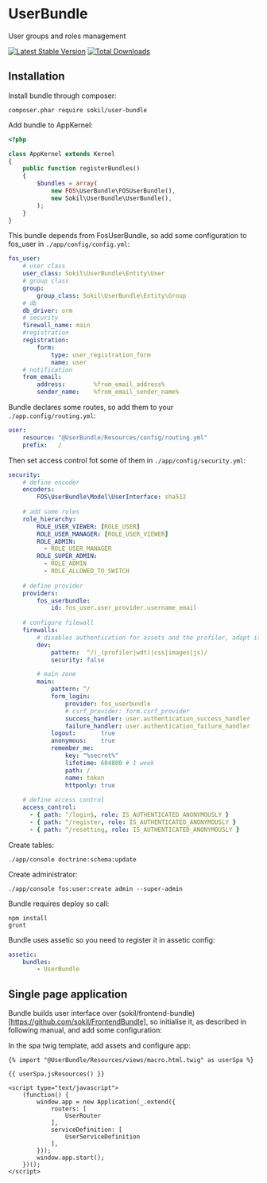 # UserBundle

User groups and roles management

[![Latest Stable Version](https://poser.pugx.org/sokil/user-bundle/v/stable.png)](https://packagist.org/packages/sokil/user-bundle)
[![Total Downloads](http://img.shields.io/packagist/dt/sokil/user-bundle.svg)](https://packagist.org/packages/sokil/user-bundle)

## Installation

Install bundle through composer:
```
composer.phar require sokil/user-bundle
```

Add bundle to AppKernel:
```php
<?php

class AppKernel extends Kernel
{
    public function registerBundles()
    {
        $bundles = array(
            new FOS\UserBundle\FOSUserBundle(),
            new Sokil\UserBundle\UserBundle(),
        );
    }
}
```

This bundle depends from FosUserBundle, so add some configuration to fos_user in `./app/config/config.yml`:
```yaml
fos_user:
    # user class
    user_class: Sokil\UserBundle\Entity\User
    # group class
    group:
        group_class: Sokil\UserBundle\Entity\Group
    # db
    db_driver: orm
    # security
    firewall_name: main
    #registration
    registration:
        form:
            type: user_registration_form
            name: user
    # notification
    from_email:
        address:        %from_email_address%
        sender_name:    %from_email_sender_name%
```

Bundle declares some routes, so add them to your `./app.config/routing.yml`:
```yaml
user:
    resource: "@UserBundle/Resources/config/routing.yml"
    prefix:   /
```

Then set access control fot some of them in `./app/config/security.yml`:
```yaml
security:
    # define encoder
    encoders:
        FOS\UserBundle\Model\UserInterface: sha512
    
    # add some roles
    role_hierarchy:
        ROLE_USER_VIEWER: [ROLE_USER]
        ROLE_USER_MANAGER: [ROLE_USER_VIEWER]
        ROLE_ADMIN:
          - ROLE_USER_MANAGER
        ROLE_SUPER_ADMIN:
          - ROLE_ADMIN
          - ROLE_ALLOWED_TO_SWITCH
    
    # define provider
    providers:
        fos_userbundle:
            id: fos_user.user_provider.username_email
            
    # configure filewall
    firewalls:
        # disables authentication for assets and the profiler, adapt it according to your needs
        dev:
            pattern:  ^/(_(profiler|wdt)|css|images|js)/
            security: false

        # main zone
        main:
            pattern: ^/
            form_login:
                provider: fos_userbundle
                # csrf_provider: form.csrf_provider
                success_handler: user.authentication_success_handler
                failure_handler: user.authentication_failure_handler
            logout:       true
            anonymous:    true
            remember_me:
                key: "%secret%"
                lifetime: 604800 # 1 week
                path: /
                name: token
                httponly: true
                
    # define access control
    access_control:
      - { path: ^/login$, role: IS_AUTHENTICATED_ANONYMOUSLY }
      - { path: ^/register, role: IS_AUTHENTICATED_ANONYMOUSLY }
      - { path: ^/resetting, role: IS_AUTHENTICATED_ANONYMOUSLY }
```

Create tables:
```
./app/console doctrine:schema:update
```

Create administrator:
```
./app/console fos:user:create admin --super-admin
```

Bundle requires deploy so call:
```
npm install
grunt
```

Bundle uses assetic so you need to register it in assetic config:
```yaml
assetic:
    bundles:
        - UserBundle
```

## Single page application

Bundle builds user interface over (sokil/frontend-bundle)[https://github.com/sokil/FrontendBundle], so initialise it, as described in following manual, and add some configuration:

In the spa twig template, add assets and configure app:

```twig
{% import "@UserBundle/Resources/views/macro.html.twig" as userSpa %}

{{ userSpa.jsResources() }}

<script type="text/javascript">
    (function() {
        window.app = new Application(_.extend({
            routers: [
                UserRouter
            ],
            serviceDefinition: [
                UserServiceDefinition
            ],
        }));
        window.app.start();
    })();
</script>
    
```
